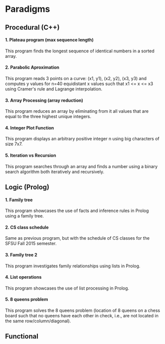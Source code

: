 # Paradigms

## Procedural (C++)

#### 1. Plateau program (max sequence length)

This program finds the longest sequence of identical numbers in a sorted array.

#### 2. Parabolic Aproximation

This program reads 3 points on a curve: (x1, y1), (x2, y2), (x3, y3)
and computes y values for n=40 equidistant x values such that
x1 <= x <= x3 using Cramer's rule and Lagrange interpolation.

#### 3. Array Processing (array reduction)

This program reduces an array by eliminating from it all
values that are equal to the three highest unique integers.

#### 4. Integer Plot Function

This program displays an arbitrary positive
integer n using big characters of size 7x7.

#### 5. Iteration vs Recursion

This program searches through an array and finds a number using
a binary search algorithm both iteratively and recursively.

## Logic (Prolog)

#### 1. Family tree

This program showcases the use of facts and
inference rules in Prolog using a family tree.

#### 2. CS class schedule

Same as previous program, but with the schedule
of CS classes for the SFSU Fall 2015 semester.

#### 3. Family tree 2

This program investigates family relationships using lists in Prolog.

#### 4. List operations

This program showcases the use of list processing in Prolog.

#### 5. 8 queens problem

This program solves the 8 queens problem (location of 8 queens
on a chess board such that no queens have each other in check,
i.e., are not located in the same row/column/diagonal).

## Functional

